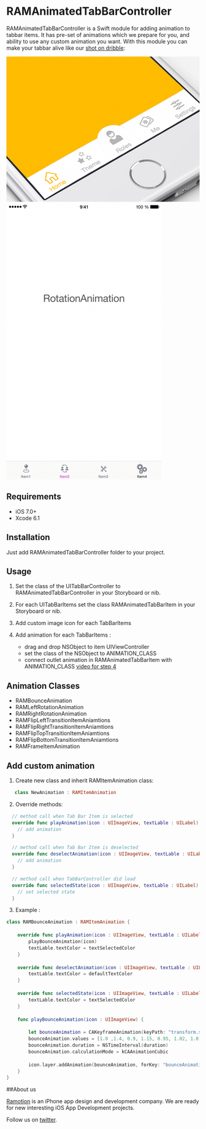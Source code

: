 # RAMAnimatedTabBarController

RAMAnimatedTabBarController is a Swift module for adding animation to tabbar items. It has pre-set of animations which we prepare for you, and ability to use any custom animation you want. With this module you can make your tabbar alive like our [shot on dribble](https://dribbble.com/shots/1766396-Animated-Tab-Bar-Icons?list=searches&tag=ramotion&offset=...):

![Animation](Screenshots/tab-bar-icons-iphone-ramotion-animation-interface-design.gif)
![Animation](Screenshots/RAMAnimatedTabBarDemo.gif)

## Requirements

- iOS 7.0+
- Xcode 6.1

## Installation

Just add RAMAnimatedTabBarController folder to your project.

## Usage

1. Set the class of the UITabBarController to RAMAnimatedTabBarController in your Storyboard or nib.

2. For each UITabBarItems set the class  RAMAnimatedTabBarItem in your Storyboard or nib.

3. Add custom image icon for each TabBarItems

4. Add animation for each TabBarItems : 
   * drag and drop NSObject to item UIViewController 
   * set the class of the NSObject to ANIMATION_CLASS
   * connect outlet animation in RAMAnimatedTabBarItem with ANIMATION_CLASS
   [video for step 4](http://vimeo.com/112390386)
   			
   			
## Animation Classes

* RAMBounceAnimation
* RAMLeftRotationAnimation
* RAMRightRotationAnimation
* RAMFlipLeftTransitionItemAniamtions
* RAMFlipRightTransitionItemAniamtions
* RAMFlipTopTransitionItemAniamtions
* RAMFlipBottomTransitionItemAniamtions
* RAMFrameItemAnimation

## Add custom animation
1. Create new class and inherit RAMItemAnimation class:
	
  ``` swift
     class NewAnimation : RAMItemAnimation
  ```
2. Override methods: 


  ``` swift
    // method call when Tab Bar Item is selected
    override func playAnimation(icon : UIImageView, textLable : UILabel) {
      // add animation
    }
  ```  
  ``` swift
    // method call when Tab Bar Item is deselected
    override func deselectAnimation(icon : UIImageView, textLable : UILabel, defaultTextColor : UIColor) {
      // add animation
    }
  ```    
  ``` swift
    // method call when TabBarController did load
    override func selectedState(icon : UIImageView, textLable : UILabel) {
      // set selected state  
    }
  ```

3. Example :

``` swift
class RAMBounceAnimation : RAMItemAnimation {
    
    override func playAnimation(icon : UIImageView, textLable : UILabel) {
        playBounceAnimation(icon)
        textLable.textColor = textSelectedColor
    }
    
    override func deselectAnimation(icon : UIImageView, textLable : UILabel, defaultTextColor : UIColor) {
        textLable.textColor = defaultTextColor
    }
    
    override func selectedState(icon : UIImageView, textLable : UILabel) {
        textLable.textColor = textSelectedColor
    }

    func playBounceAnimation(icon : UIImageView) {
      
        let bounceAnimation = CAKeyframeAnimation(keyPath: "transform.scale")
        bounceAnimation.values = [1.0 ,1.4, 0.9, 1.15, 0.95, 1.02, 1.0]
        bounceAnimation.duration = NSTimeInterval(duration)
        bounceAnimation.calculationMode = kCAAnimationCubic
        
        icon.layer.addAnimation(bounceAnimation, forKey: "bounceAnimation")
    }
}
```
##About us

[Ramotion](http://Ramotion.com) is an iPhone app design and development company. We are ready for new interesting iOS App Development projects.

Follow us on [twitter](http://twitter.com/ramotion).
